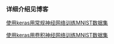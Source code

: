 ### 详细介绍见博客
[使用keras用常规神经网络训练MNIST数据集](https://fanfuhan.github.io/2019/03/02/mnistLinearNN/#more)


[使用keras用卷积神经网络训练MNIST数据集](https://fanfuhan.github.io/2019/03/02/mnistCNN/#more)
